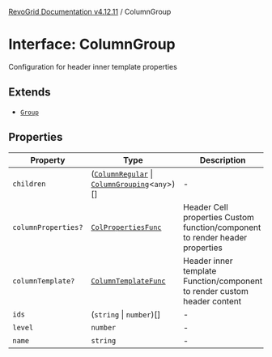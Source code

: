 [RevoGrid Documentation v4.12.11](README.md) / ColumnGroup

# Interface: ColumnGroup

Configuration for header inner template properties

## Extends

- [`Group`](Interface.Group.md)

## Properties

| Property | Type | Description | Inherited from | Defined in |
| ------ | ------ | ------ | ------ | ------ |
| `children` | ([`ColumnRegular`](Interface.ColumnRegular.md) \| [`ColumnGrouping`](Interface.ColumnGrouping.md)\<`any`\>)[] | - | [`Group`](Interface.Group.md).`children` | [src/store/dataSource/data.store.ts:22](https://github.com/revolist/revogrid/blob/6f8df4eb606fcbd6f32b575f3753800c08ad78f6/src/store/dataSource/data.store.ts#L22) |
| `columnProperties?` | [`ColPropertiesFunc`](TypeAlias.ColPropertiesFunc.md) | Header Cell properties Custom function/component to render header properties | [`Group`](Interface.Group.md).`columnProperties` | [src/types/interfaces.ts:120](https://github.com/revolist/revogrid/blob/6f8df4eb606fcbd6f32b575f3753800c08ad78f6/src/types/interfaces.ts#L120) |
| `columnTemplate?` | [`ColumnTemplateFunc`](TypeAlias.ColumnTemplateFunc.md) | Header inner template Function/component to render custom header content | [`Group`](Interface.Group.md).`columnTemplate` | [src/types/interfaces.ts:115](https://github.com/revolist/revogrid/blob/6f8df4eb606fcbd6f32b575f3753800c08ad78f6/src/types/interfaces.ts#L115) |
| `ids` | (`string` \| `number`)[] | - | [`Group`](Interface.Group.md).`ids` | [src/store/dataSource/data.store.ts:24](https://github.com/revolist/revogrid/blob/6f8df4eb606fcbd6f32b575f3753800c08ad78f6/src/store/dataSource/data.store.ts#L24) |
| `level` | `number` | - | - | [src/utils/column.utils.ts:18](https://github.com/revolist/revogrid/blob/6f8df4eb606fcbd6f32b575f3753800c08ad78f6/src/utils/column.utils.ts#L18) |
| `name` | `string` | - | [`Group`](Interface.Group.md).`name` | [src/store/dataSource/data.store.ts:21](https://github.com/revolist/revogrid/blob/6f8df4eb606fcbd6f32b575f3753800c08ad78f6/src/store/dataSource/data.store.ts#L21) |
